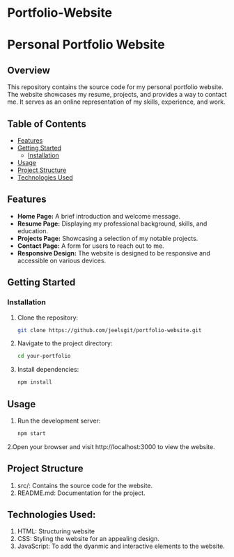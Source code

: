 # Portfolio-Website
# Personal Portfolio Website

## Overview

This repository contains the source code for my personal portfolio website. The website showcases my resume, projects, and provides a way to contact me. It serves as an online representation of my skills, experience, and work.

## Table of Contents

- [Features](#features)
- [Getting Started](#getting-started)
  - [Installation](#installation)
- [Usage](#usage)
- [Project Structure](#project-structure)
- [Technologies Used](#technologies-used)

## Features

- **Home Page:** A brief introduction and welcome message.
- **Resume Page:** Displaying my professional background, skills, and education.
- **Projects Page:** Showcasing a selection of my notable projects.
- **Contact Page:** A form for users to reach out to me.
- **Responsive Design:** The website is designed to be responsive and accessible on various devices.

## Getting Started

### Installation

1. Clone the repository:

   ```bash
   git clone https://github.com/jeelsgit/portfolio-website.git
2. Navigate to the project directory:

   ```bash
   cd your-portfolio
3. Install dependencies:

   ```bash
   npm install

## Usage
1. Run the development server:

   ```bash
   npm start
2.Open your browser and visit http://localhost:3000 to view the website.

## Project Structure
1. src/: Contains the source code for the website.
2. README.md: Documentation for the project.

## Technologies Used:
1. HTML: Structuring website
2. CSS: Styling the website for an appealing design.
3. JavaScript: To add the dyanmic and interactive elements to the website.


